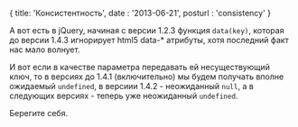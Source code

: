 {
    title: 'Консистентность',
    date : '2013-06-21',
    posturl  : 'consistency'
}

А вот есть в jQuery, начиная с версии 1.2.3 функция `data(key)`, которая до версии 1.4.3 игнорирует html5 data-* атрибуты, хотя последний факт нас мало волнует.

И вот если в качестве параметра передавать ей несуществующий ключ, то в версиях до 1.4.1 (включительно) мы будем получать вполне ожидаемый `undefined`, в версиии 1.4.2 - неожиданный `null`, а в следующих версиях - теперь уже неожиданный `undefined`.

Берегите себя.
